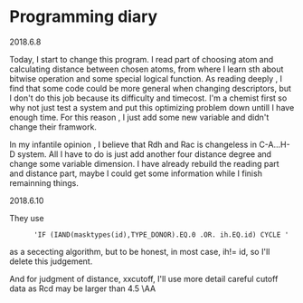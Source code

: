 # Programming diary

2018.6.8

  Today, I start to change this program. I read part of choosing atom and calculating distance between chosen atoms, from where I learn sth
about bitwise operation and some special logical function. As reading deeply , I find that some code could be more general when changing 
descriptors, but I don't do this job because its difficulty and timecost. I'm a chemist first so why not just test a system and put this 
optimizing problem down untill I have enough time. For this reason , I just add some new variable and didn't change their framwork. 


  In my infantile opinion , I believe that Rdh and Rac is changeless in C-A...H-D system. All I have to do is just add another four distance degree and change some variable dimension. I have already rebuild the reading part and distance part, maybe I could get some information  while I finish remainning things.
  
2018.6.10

  They use 
  
          'IF (IAND(masktypes(id),TYPE_DONOR).EQ.0 .OR. ih.EQ.id) CYCLE '
          
  as a sececting algorithm, but to be honest, in most case, ih!= id, so I'll delete this judgement.
  
  And for judgment of distance, xxcutoff, I'll use more detail  careful cutoff data as Rcd may be larger than 4.5 \AA
